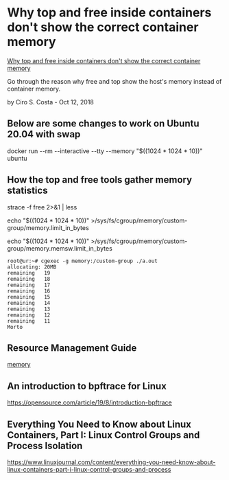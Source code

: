 # Why top and free inside containers don't show the correct container memory

[Why top and free inside containers don't show the correct container memory](https://ops.tips/blog/why-top-inside-container-wrong-memory/)

Go through the reason why free and top show the host's memory instead of container memory.

by Ciro S. Costa - Oct 12, 2018

## Below are some changes to work on Ubuntu 20.04 with swap

docker run --rm  --interactive --tty --memory "$((1024 * 1024 * 10))" ubuntu

## How the top and free tools gather memory statistics

strace -f free 2>&1 | less

echo "$((1024 * 1024 * 10))" >/sys/fs/cgroup/memory/custom-group/memory.limit_in_bytes

echo "$((1024 * 1024 * 10))" >/sys/fs/cgroup/memory/custom-group/memory.memsw.limit_in_bytes

```
root@ur:~# cgexec -g memory:/custom-group ./a.out
allocating: 20MB
remaining	19
remaining	18
remaining	17
remaining	16
remaining	15
remaining	14
remaining	13
remaining	12
remaining	11
Morto
```

## Resource Management Guide

[memory](https://access.redhat.com/documentation/en-us/red_hat_enterprise_linux/6/html/resource_management_guide/sec-memory)

## An introduction to bpftrace for Linux

https://opensource.com/article/19/8/introduction-bpftrace

## Everything You Need to Know about Linux Containers, Part I: Linux Control Groups and Process Isolation

https://www.linuxjournal.com/content/everything-you-need-know-about-linux-containers-part-i-linux-control-groups-and-process

